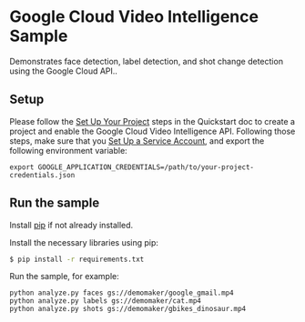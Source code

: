 # Google Cloud Video Intelligence Sample

Demonstrates face detection, label detection, and shot change detection using
the Google Cloud API..

## Setup
Please follow the [Set Up Your Project](https://cloud.google.com/video-intelligence/docs/getting-started#set_up_your_project)
steps in the Quickstart doc to create a project and enable the Google Cloud
Video Intelligence API. Following those steps, make sure that you
[Set Up a Service Account](https://cloud.google.com/video-intelligence/docs/common/auth#set_up_a_service_account),
and export the following environment variable:

```
export GOOGLE_APPLICATION_CREDENTIALS=/path/to/your-project-credentials.json
```

## Run the sample

Install [pip](https://pip.pypa.io/en/stable/installing) if not already installed.

Install the necessary libraries using pip:

```sh
$ pip install -r requirements.txt
```

Run the sample, for example:
```
python analyze.py faces gs://demomaker/google_gmail.mp4
python analyze.py labels gs://demomaker/cat.mp4
python analyze.py shots gs://demomaker/gbikes_dinosaur.mp4
```
